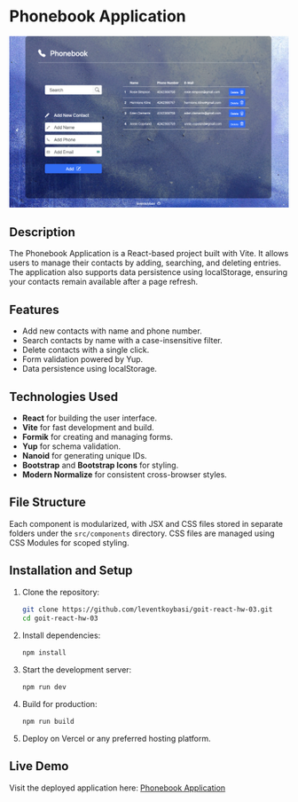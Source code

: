 # Phonebook Application

[![Project Preview](./src/assets/image/project-screenshot.png)](https://goit-react-hw-03-levent.vercel.app/)

## Description

The Phonebook Application is a React-based project built with Vite. It allows users to manage their contacts by adding, searching, and deleting entries. The application also supports data persistence using localStorage, ensuring your contacts remain available after a page refresh.

## Features

- Add new contacts with name and phone number.
- Search contacts by name with a case-insensitive filter.
- Delete contacts with a single click.
- Form validation powered by Yup.
- Data persistence using localStorage.

## Technologies Used

- **React** for building the user interface.
- **Vite** for fast development and build.
- **Formik** for creating and managing forms.
- **Yup** for schema validation.
- **Nanoid** for generating unique IDs.
- **Bootstrap** and **Bootstrap Icons** for styling.
- **Modern Normalize** for consistent cross-browser styles.

## File Structure

Each component is modularized, with JSX and CSS files stored in separate folders under the `src/components` directory. CSS files are managed using CSS Modules for scoped styling.

## Installation and Setup

1. Clone the repository:

   ```bash
   git clone https://github.com/leventkoybasi/goit-react-hw-03.git
   cd goit-react-hw-03
   ```

2. Install dependencies:

   ```bash
   npm install
   ```

3. Start the development server:

   ```bash
   npm run dev
   ```

4. Build for production:

   ```bash
   npm run build
   ```

5. Deploy on Vercel or any preferred hosting platform.

## Live Demo

Visit the deployed application here: [Phonebook Application](https://goit-react-hw-03-levent.vercel.app/)
